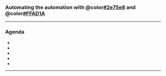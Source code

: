 ### Automating the automation with @color[#2e75e8](PowerShell) and @color[#FFAD1A](Puppet)

---

### Agenda

-
-
-
-
-

---